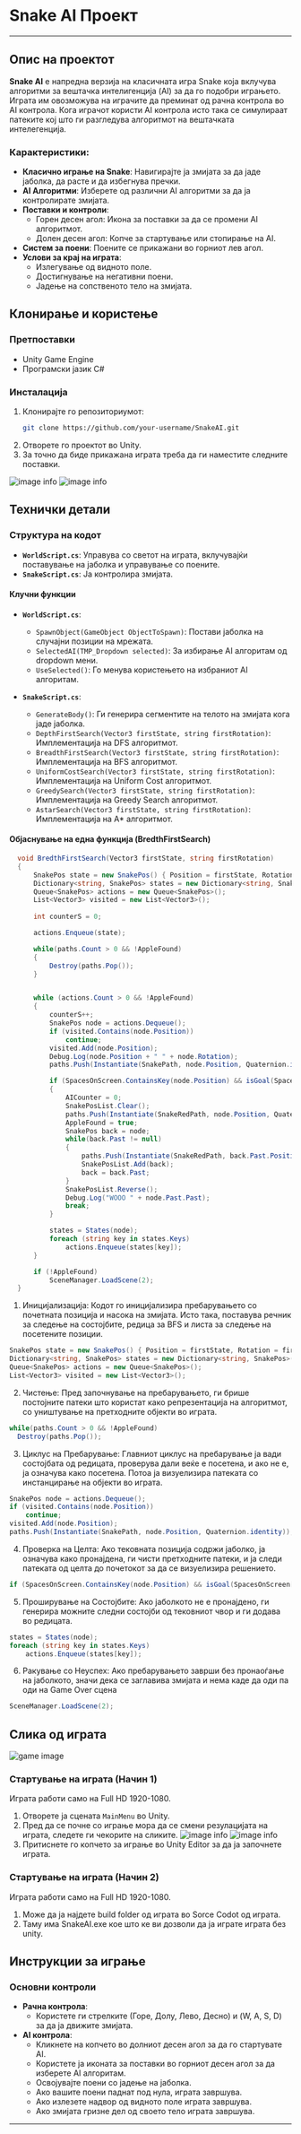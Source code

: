 
# Snake AI Проект

---

## Опис на проектот

**Snake AI** е напредна верзија на класичната игра Snake која вклучува алгоритми за вештачка интелигенција (AI) за да го подобри играњето. Играта им овозможува на играчите да преминат од рачна контрола во AI контрола. Кога играчот користи AI контрола исто така се симулираат патеките кој што ги разгледува алгоритмот на вештачката интелегенција.

### Карактеристики:
- **Класично играње на Snake**: Навигирајте ја змијата за да јаде јаболка, да расте и да избегнува пречки.
- **AI Алгоритми**: Изберете од различни AI алгоритми за да ја контролирате змијата.
- **Поставки и контроли**:
  - Горен десен агол: Икона за поставки за да се промени AI алгоритмот.
  - Долен десен агол: Копче за стартување или стопирање на AI.
- **Систем за поени**: Поените се прикажани во горниот лев агол.
- **Услови за крај на играта**:
  - Излегување од видното поле.
  - Достигнување на негативни поени.
  - Јадење на сопственото тело на змијата.

## Клонирање и користење

### Претпоставки
- Unity Game Engine
- Програмски јазик C#

### Инсталација
1. Клонирајте го репозиториумот:
   ```sh
   git clone https://github.com/your-username/SnakeAI.git
   ```
2. Отворете го проектот во Unity.
3. За точно да биде прикажана играта треба да ги наместите следните поставки.

![image info](./Unity1.png)
![image info](./Unity2.png)


## Технички детали

### Структура на кодот
- **`WorldScript.cs`**: Управува со светот на играта, вклучувајќи поставување на јаболка и управување со поените.
- **`SnakeScript.cs`**: Ја контролира змијата.

#### Клучни функции

- **`WorldScript.cs`**:
  - `SpawnObject(GameObject ObjectToSpawn)`: Постави јаболка на случајни позиции на мрежата.
  - `SelectedAI(TMP_Dropdown selected)`: За избирање AI алгоритам од dropdown мени.
  - `UseSelected()`: Го менува користењето на избраниот AI алгоритам.

- **`SnakeScript.cs`**:
  - `GenerateBody()`: Ги генерира сегментите на телото на змијата кога јаде јаболка.
  - `DepthFirstSearch(Vector3 firstState, string firstRotation)`: Имплементација на DFS алгоритмот.
  - `BreadthFirstSearch(Vector3 firstState, string firstRotation)`: Имплементација на BFS алгоритмот.
  - `UniformCostSearch(Vector3 firstState, string firstRotation)`: Имплементација на Uniform Cost алгоритмот.
  - `GreedySearch(Vector3 firstState, string firstRotation)`: Имплементација на Greedy Search алгоритмот.
  - `AstarSearch(Vector3 firstState, string firstRotation)`: Имплементација на A* алгоритмот.

#### Објаснување на една функција (BredthFirstSearch)

  ```c#
    void BredthFirstSearch(Vector3 firstState, string firstRotation)
    {
        SnakePos state = new SnakePos() { Position = firstState, Rotation = firstRotation , Past = null};
        Dictionary<string, SnakePos> states = new Dictionary<string, SnakePos>();
        Queue<SnakePos> actions = new Queue<SnakePos>();
        List<Vector3> visited = new List<Vector3>();
        
        int counterS = 0;

        actions.Enqueue(state);

        while(paths.Count > 0 && !AppleFound)
        {
            Destroy(paths.Pop());
        }


        while (actions.Count > 0 && !AppleFound)
        {
            counterS++;
            SnakePos node = actions.Dequeue();
            if (visited.Contains(node.Position))
                continue;
            visited.Add(node.Position);
            Debug.Log(node.Position + " " + node.Rotation);
            paths.Push(Instantiate(SnakePath, node.Position, Quaternion.identity));

            if (SpacesOnScreen.ContainsKey(node.Position) && isGoal(SpacesOnScreen[node.Position]))
            {
                AICounter = 0;
                SnakePosList.Clear();
                paths.Push(Instantiate(SnakeRedPath, node.Position, Quaternion.identity));
                AppleFound = true;
                SnakePos back = node;
                while(back.Past != null)
                {
                    paths.Push(Instantiate(SnakeRedPath, back.Past.Position, Quaternion.identity));
                    SnakePosList.Add(back);
                    back = back.Past;
                }
                SnakePosList.Reverse();
                Debug.Log("WOOO " + node.Past.Past);
                break;
            }

            states = States(node);
            foreach (string key in states.Keys)
                actions.Enqueue(states[key]);
        }

        if (!AppleFound)
            SceneManager.LoadScene(2);
    }
  ```
1. Иницијализација: Кодот го иницијализира пребарувањето со почетната позиција и насока на змијата. Исто така, поставува речник за следење на состојбите, редица за BFS и листа за следење на посетените позиции.
```c#
SnakePos state = new SnakePos() { Position = firstState, Rotation = firstRotation , Past = null};
Dictionary<string, SnakePos> states = new Dictionary<string, SnakePos>();
Queue<SnakePos> actions = new Queue<SnakePos>();
List<Vector3> visited = new List<Vector3>();
```

2. Чистење: Пред започнување на пребарувањето, ги брише постојните патеки што користат како репрезентација на алгоритмот, со уништување на претходните објекти во играта.
```c#
while(paths.Count > 0 && !AppleFound)
  Destroy(paths.Pop());
```

3. Циклус на Пребарување: Главниот циклус на пребарување ја вади состојбата од редицата, проверува дали веќе е посетена, и ако не е, ја означува како посетена. Потоа ја визуелизира патеката со инстанцирање на објекти во играта.
```c#
SnakePos node = actions.Dequeue();
if (visited.Contains(node.Position))
    continue;
visited.Add(node.Position);
paths.Push(Instantiate(SnakePath, node.Position, Quaternion.identity));
```

4. Проверка на Целта: Ако тековната позиција содржи јаболко, ја означува како пронајдена, ги чисти претходните патеки, и ја следи патеката од целта до почетокот за да се визуелизира решението.
```c#
if (SpacesOnScreen.ContainsKey(node.Position) && isGoal(SpacesOnScreen[node.Position]))
```

5. Проширување на Состојбите: Ако јаболкото не е пронајдено, ги генерира можните следни состојби од тековниот чвор и ги додава во редицата.
```c#
states = States(node);
foreach (string key in states.Keys)
    actions.Enqueue(states[key]);
```
6. Ракување со Неуспех: Ако пребарувањето заврши без пронаоѓање на јаболкото, значи дека се заглавива змијата и нема каде да оди па оди на Game Over сцена

```c#
SceneManager.LoadScene(2);
```

## Слика од играта

![game image](./Game.png)

### Стартување на играта (Начин 1)
Играта работи само на Full HD 1920-1080.
1. Отворете ја сцената `MainMenu` во Unity.
2. Пред да се почне со играње мора да се смени резулацијата на играта, следете ги чекорите на сликите.
![image info](./Unity1.png)
![image info](./Unity2.png)
3. Притиснете го копчето за играње во Unity Editor за да ја започнете играта.


### Стартување на играта (Начин 2)
Играта работи само на Full HD 1920-1080.
1. Може да ја најдете build folder од играта во Sorce Codot од играта.
2. Таму има SnakeAI.exe кое што ке ви дозволи да ја играте играта без unity.

## Инструкции за играње

### Основни контроли
- **Рачна контрола**:
  - Користете ги стрелките (Горе, Долу, Лево, Десно) и (W, A, S, D) за да ја движите змијата.
- **AI контрола**:
  - Кликнете на копчето во долниот десен агол за да го стартувате AI.
  - Користете ја иконата за поставки во горниот десен агол за да изберете AI алгоритам.
  - Освојувајте поени со јадење на јаболка.
  - Ако вашите поени паднат под нула, играта завршува.
  - Ако излезете надвор од видното поле играта завршува.
  - Ако змијата гризне дел од своето тело играта завршува.

---
